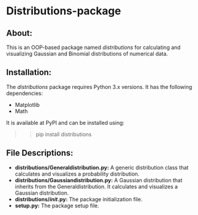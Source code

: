 # Distributions-package
## About:
This is an OOP-based package named <i>distributions</i> for calculating and visualizing Gaussian and Binomial distributions of numerical data.

## Installation:
The <i>distributions</i> package requires Python 3.x versions. It has the following dependencies:

* Matplotlib
* Math

It is available at PyPI and can be installed using:
>> pip install distributions


## File Descriptions:
* <b>distributions/Generaldistribution.py:</b> A generic distribution class that calculates and visualizes a probability distribution.
* <b>distributions/Gaussiandistribution.py:</b> A Gaussian distribution that inherits from the Generaldistribution. It calculates and visualizes a Gaussian distribution.
* <b>distributions/_init_.py:</b> The package initialization file.
* <b>setup.py:</b> The package setup file.
